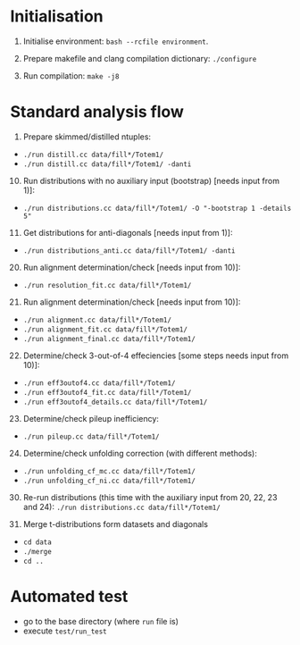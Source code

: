 # Initialisation
 1) Initialise environment: `bash --rcfile environment`.

 2) Prepare makefile and clang compilation dictionary: `./configure`

 3) Run compilation: `make -j8`



# Standard analysis flow

1) Prepare skimmed/distilled ntuples:
 * `./run distill.cc data/fill*/Totem1/`
 * `./run distill.cc data/fill*/Totem1/ -danti`

10) Run distributions with no auxiliary input (bootstrap) [needs input from 1)]:
 * `./run distributions.cc data/fill*/Totem1/ -O "-bootstrap 1 -details 5"`

11) Get distributions for anti-diagonals [needs input from 1)]:
 * `./run distributions_anti.cc data/fill*/Totem1/ -danti`

20) Run alignment determination/check [needs input from 10)]:
 * `./run resolution_fit.cc data/fill*/Totem1/`

21) Run alignment determination/check [needs input from 10)]:
 * `./run alignment.cc data/fill*/Totem1/`
 * `./run alignment_fit.cc data/fill*/Totem1/`
 * `./run alignment_final.cc data/fill*/Totem1/`

22) Determine/check 3-out-of-4 effeciencies [some steps needs input from 10)]:
 * `./run eff3outof4.cc data/fill*/Totem1/`
 * `./run eff3outof4_fit.cc data/fill*/Totem1/`
 * `./run eff3outof4_details.cc data/fill*/Totem1/`

23) Determine/check pileup inefficiency:
 * `./run pileup.cc data/fill*/Totem1/`

24) Determine/check unfolding correction (with different methods):
 * `./run unfolding_cf_mc.cc data/fill*/Totem1/`
 * `./run unfolding_cf_ni.cc data/fill*/Totem1/`

30) Re-run distributions (this time with the auxiliary input from 20, 22, 23 and 24):
 `./run distributions.cc data/fill*/Totem1/`

40) Merge t-distributions form datasets and diagonals
 * `cd data`
 * `./merge`
 * `cd ..`



# Automated test
 * go to the base directory (where `run` file is)
 * execute `test/run_test`
